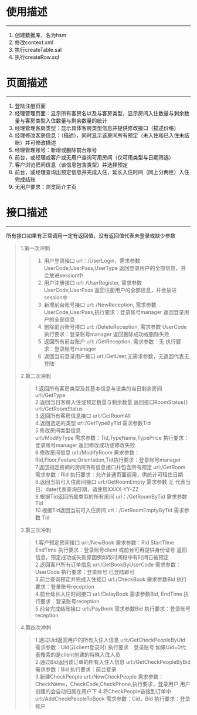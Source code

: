 # 使用描述

---
1. 创建数据库，名为hsm
2. 修改context.xml
3. 执行createTable.sal
4. 执行createRow.sql

# 页面描述  

---  
1.	登陆注册页面  
2.	经理管理页面：显示所有客房名以及与客房类型，显示房间入住数量与剩余数量与客房类型入住数量与剩余数量的统计
3.	经理管理客房类型：显示具体客房类型信息并提供修改接口（描述价格）
4.	经理修改客房信息：（描述），同时显示该房间所有预定（未入住和已入住未结账）并可修改描述
5.	经理管理账号：新增或删除前台账号
6.	前台，或经理或客户或无用户查询可用房间（仅可用类型与日期筛选）
7.	客户浏览房间信息（该信息包含类型）并选择预定
8.	前台，或经理查询出预定信息并完成入住，延长入住时间（同上分两栏）入住完成结账
9.	无用户要求：浏览简介主页

# 接口描述

---
所有接口如果有正常调用一定有返回值，没有返回值代表未登录或缺少参数
>
>1.第一次冲刺  
>>  1. 用户登录接口
	url：/UserLogin，需求参数UserCode,UserPass,UserType
	返回登录用户的全部信息，并会放进session中  
>>  2. 用户注册接口
	url: /UserRegister, 需求参数 UserCode,UserPass
	返回注册用户的全部信息，并会放进session中  
>>  3. 新增前台账号接口
	url: /NewReception, 需求参数 UserCode,UserPass,执行要求：登录账号manager
	返回登录用户的全部信息  
>>  4. 删除前台账号接口
url: /DeleteReception, 需求参数 UserCode 执行要求：登录账号manager
	返回删除成功或删除失败  
>>  5. 返回所有前台账户 url: /GetReception, 需求参数：无 执行要求：登录账号manager
>>  6. 返回当前登录用户接口
url:/GetUser,无需求参数，无返回代表无登陆
>
>2.第二次冲刺  
>>1.返回所有客房类型及其基本信息与该类的当日剩余房间
	url:/GetType    
2.返回当日客房入住或预定数量与剩余数量 返回接口RoomStatus{}
	url:/GetRoomStatus  
3.返回所有客房信息接口
	url:/GetRoomAll   
4.返回选定的类型
	url:/GetTypeByTid 需求参数Tid   
5.修改房间类型信息  
	url:/ModifyType 需求参数：Tid,TypeName,TypePrice 执行要求：登录账号manager
	返回修改成功或修改失败  
6.修改房间信息
	url:/ModifyRoom	需求参数：Rid,Floor,Feature,Orientation,Tid执行要求：登录账号manager  
7.返回指定房间的房间所有信息接口并包含所有预定
	url:/GetRoom 需求参数：Rid 执行要求：允许普通页面调用，供统计可租住日期  
8.返回当前可入住房间接口
	url:/GetRoomEmpty 需求参数 无 代表当日，date代表查询日期，请使用XXXX-YY-ZZ   
9.根据Tid返回所属类型的所有房间
 	url：/GetRoomByTid 需求参数 Tid  
10.根据Tid返回当前可入住房间
	url：/GetRoomEmptyByTid 需求参数 Tid  
>
>3.第三次冲刺
>>1.客户预定房间接口
	url:/NewBook 需求参数：Rid StartTIme EndTime 执行要求：登录账号client 或前台可再提供身份证号
	返回信息，预定成功或失败原因例如改时间段中有时间已被预定  
2.返回客户所有订单信息
	url:/GetBookByUserCode 需求参数：UserCode 执行要求：登录账号 已登陆即可  
3.前台查询预定并完成入住接口
	url:/CheckBook 需求参数Bid 执行要求：登录账号reception  
4.前台延长入住时间接口
url:/DelayBook 需求参数Bid, EndTime 执行要求：登录账号reception  
5.前台完成结账接口
	url:/PayBook 需求参数Bid 执行要求：登录账号reception
> 
>4.第四次冲刺
>>1.通过Uid返回用户的所有入住人信息
url:/GetCheckPeopleByUid 需求参数：Uid(非client登录时) 执行要求：登录账号 如果Uid=0代表搜索的是client创建的特殊入住人员  
2.通过Bid返回该订单的所有入住人信息
url:/GetCheckPeopleByBid需求参数：Bid 执行要求：前台登录     
3.新建CheckPeople
url:/NewCheckPeople 需求参数：CheckName，CheckCode,CheckPhone,执行要求，登录用户,用户创建的会自动归属在用户下
4.将CheckPeople链接到订单中
url:/AddCheckPeopleToBook 需求参数：Cid，Bid 执行要求：登录账户
